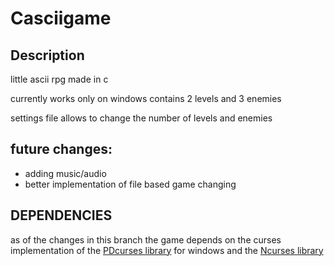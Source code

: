 # Casciigame
## Description ##
little ascii rpg made in c

currently works only on windows
contains 2 levels and 3 enemies

settings file allows to change the number of levels and enemies

## future changes: ##
 * adding music/audio
 * better implementation of file based game changing

## DEPENDENCIES ##
as of the changes in this branch the game depends on the curses implementation
of the [PDcurses library](https://pdcurses.sourceforge.io/index.html) for windows
and the [Ncurses library](http://invisible-island.net/ncurses/)
